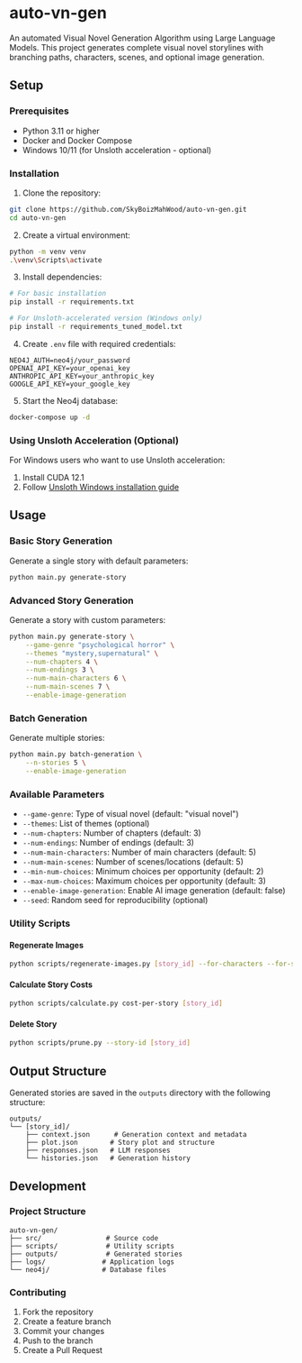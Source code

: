 # auto-vn-gen

An automated Visual Novel Generation Algorithm using Large Language Models. This project generates complete visual novel storylines with branching paths, characters, scenes, and optional image generation.

## Setup

### Prerequisites

- Python 3.11 or higher
- Docker and Docker Compose
- Windows 10/11 (for Unsloth acceleration - optional)

### Installation

1. Clone the repository:
```bash
git clone https://github.com/SkyBoizMahWood/auto-vn-gen.git
cd auto-vn-gen
```

2. Create a virtual environment:
```bash
python -m venv venv
.\venv\Scripts\activate
```

3. Install dependencies:
```bash
# For basic installation
pip install -r requirements.txt

# For Unsloth-accelerated version (Windows only)
pip install -r requirements_tuned_model.txt
```

4. Create `.env` file with required credentials:
```
NEO4J_AUTH=neo4j/your_password
OPENAI_API_KEY=your_openai_key
ANTHROPIC_API_KEY=your_anthropic_key
GOOGLE_API_KEY=your_google_key
```

5. Start the Neo4j database:
```bash
docker-compose up -d
```

### Using Unsloth Acceleration (Optional)

For Windows users who want to use Unsloth acceleration:
1. Install CUDA 12.1
2. Follow [Unsloth Windows installation guide](https://docs.unsloth.ai/get-started/installing-+-updating/windows-installation)

## Usage

### Basic Story Generation

Generate a single story with default parameters:

```bash
python main.py generate-story
```

### Advanced Story Generation

Generate a story with custom parameters:

```bash
python main.py generate-story \
    --game-genre "psychological horror" \
    --themes "mystery,supernatural" \
    --num-chapters 4 \
    --num-endings 3 \
    --num-main-characters 6 \
    --num-main-scenes 7 \
    --enable-image-generation
```

### Batch Generation

Generate multiple stories:

```bash
python main.py batch-generation \
    --n-stories 5 \
    --enable-image-generation
```

### Available Parameters

- `--game-genre`: Type of visual novel (default: "visual novel")
- `--themes`: List of themes (optional)
- `--num-chapters`: Number of chapters (default: 3)
- `--num-endings`: Number of endings (default: 3)
- `--num-main-characters`: Number of main characters (default: 5)
- `--num-main-scenes`: Number of scenes/locations (default: 5)
- `--min-num-choices`: Minimum choices per opportunity (default: 2)
- `--max-num-choices`: Maximum choices per opportunity (default: 3)
- `--enable-image-generation`: Enable AI image generation (default: false)
- `--seed`: Random seed for reproducibility (optional)

### Utility Scripts

#### Regenerate Images
```bash
python scripts/regenerate-images.py [story_id] --for-characters --for-scenes
```

#### Calculate Story Costs
```bash
python scripts/calculate.py cost-per-story [story_id]
```

#### Delete Story
```bash
python scripts/prune.py --story-id [story_id]
```

## Output Structure

Generated stories are saved in the `outputs` directory with the following structure:

```
outputs/
└── [story_id]/
    ├── context.json      # Generation context and metadata
    ├── plot.json        # Story plot and structure
    ├── responses.json   # LLM responses
    └── histories.json   # Generation history
```

## Development

### Project Structure

```
auto-vn-gen/
├── src/                # Source code
├── scripts/            # Utility scripts
├── outputs/            # Generated stories
├── logs/              # Application logs
└── neo4j/             # Database files
```

### Contributing

1. Fork the repository
2. Create a feature branch
3. Commit your changes
4. Push to the branch
5. Create a Pull Request